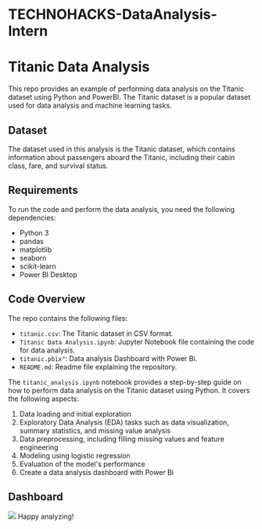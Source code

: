 # TECHNOHACKS-DataAnalysis-Intern
# Titanic Data Analysis

This repo provides an example of performing data analysis on the Titanic dataset using Python and PowerBI. The Titanic dataset is a popular dataset used for data analysis and machine learning tasks.

## Dataset

The dataset used in this analysis is the Titanic dataset, which contains information about passengers aboard the Titanic, including their cabin class, fare, and survival status.

## Requirements

To run the code and perform the data analysis, you need the following dependencies:

- Python 3
- pandas
- matplotlib
- seaborn
- scikit-learn
- Power BI Desktop

## Code Overview

The repo contains the following files:

- `titanic.csv`: The Titanic dataset in CSV format.
- `Titanic Data Analysis.ipynb`: Jupyter Notebook file containing the code for data analysis.
- `titanic.pbix"`: Data analysis Dashboard with Power Bi.
- `README.md`: Readme file explaining the repository.

The `titanic_analysis.ipynb` notebook provides a step-by-step guide on how to perform data analysis on the Titanic dataset using Python. It covers the following aspects:

1. Data loading and initial exploration
2. Exploratory Data Analysis (EDA) tasks such as data visualization, summary statistics, and missing value analysis
3. Data preprocessing, including filling missing values and feature engineering
4. Modeling using logistic regression
5. Evaluation of the model's performance
6. Create a data analysis dashboard with Power Bi

## Dashboard
![](https://github.com/AmiraQadry/Titanic-Data-Analysis/blob/main/Titanic.png)
Happy analyzing!
